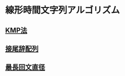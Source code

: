 # 線形時間文字列アルゴリズム
## <a href="./kmp.md">KMP法</a>
## <a href="./suffix_array.md">接尾辞配列</a>
## <a href="./manacher.md">最長回文直径</a>